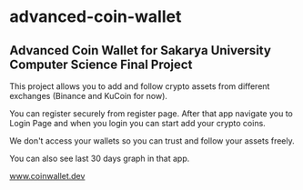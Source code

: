 # advanced-coin-wallet
## Advanced Coin Wallet for Sakarya University Computer Science Final Project
This project allows you to add and follow crypto assets from different exchanges (Binance and KuCoin for now).

You can register securely from register page. After that app navigate you to Login Page and when you login you can start add your crypto coins.

We don't access your wallets so you can trust and follow your assets freely.

You can also see last 30 days graph in that app.

www.coinwallet.dev
